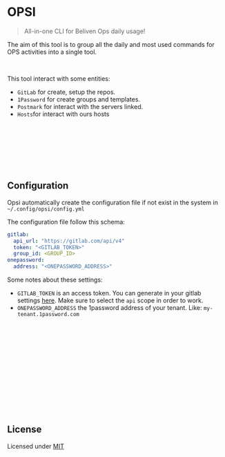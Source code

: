# OPSI

> All-in-one CLI for Beliven Ops daily usage!

The aim of this tool is to group all the daily and most used commands for OPS activities into a single tool.

<br>

This tool interact with some entities:

- `GitLab` for create, setup the repos.
- `1Password` for create groups and templates.
- `Postmark` for interact with the servers linked.
- `Hosts`for interact with ours hosts

<br><br><br><br><br><br>

## Configuration

Opsi automatically create the configuration file if not exist
in the system in `~/.config/opsi/config.yml`


The configuration file follow this schema:

```yml
gitlab:
  api_url: "https://gitlab.com/api/v4"
  token: "<GITLAB_TOKEN>"
  group_id: <GROUP_ID>
onepassword:
  address: "<ONEPASSWORD_ADDRESS>"
```

Some notes about these settings:

- `GITLAB_TOKEN` is an access token. You can generate in your gitlab settings [here](https://gitlab.com/-/profile/personal_access_tokens). Make sure to select the `api` scope in order to work.
- `ONEPASSWORD_ADDRESS` the 1password address of your tenant. Like: `my-tenant.1password.com`

<br><br><br><br><br><br>
<br><br><br><br><br><br>

## License

Licensed under [MIT](./LICENSE)




